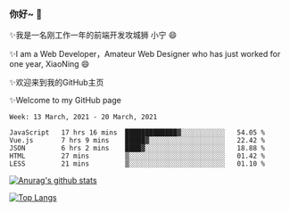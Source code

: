 ### 你好~  👋

✨我是一名刚工作一年的前端开发攻城狮 小宁 😄

✨I am a Web Developer，Amateur Web Designer who has just worked for one year, XiaoNing 😄

✨欢迎来到我的GitHub主页

✨Welcome to my GitHub page
<!--
**7148505/7148505** is a ✨ _special_ ✨ repository because its `README.md` (this file) appears on your GitHub profile.

Here are some ideas to get you started:

- 🔭 I’m currently working on ...
- 🌱 I’m currently learning ...
- 👯 I’m looking to collaborate on ...
- 🤔 I’m looking for help with ...
- 💬 Ask me about ...
- 📫 How to reach me: ...
- 😄 Pronouns: ...
- ⚡ Fun fact: ...
-->

<!--START_SECTION:waka-->
```text
Week: 13 March, 2021 - 20 March, 2021

JavaScript   17 hrs 16 mins  █████████████▓░░░░░░░░░░░   54.05 % 
Vue.js       7 hrs 9 mins    █████▓░░░░░░░░░░░░░░░░░░░   22.42 % 
JSON         6 hrs 2 mins    ████▓░░░░░░░░░░░░░░░░░░░░   18.88 % 
HTML         27 mins         ▒░░░░░░░░░░░░░░░░░░░░░░░░   01.42 % 
LESS         21 mins         ▒░░░░░░░░░░░░░░░░░░░░░░░░   01.10 % 
```
<!--END_SECTION:waka-->

[![Anurag's github stats](https://github-readme-stats.vercel.app/api?username=littleCareless)](https://github.com/anuraghazra/github-readme-stats)

[![Top Langs](https://github-readme-stats.vercel.app/api/top-langs/?username=littleCareless&layout=compact)](https://github.com/anuraghazra/github-readme-stats)
